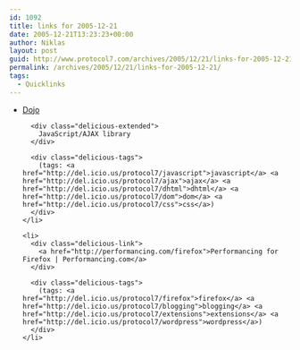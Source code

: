 ```yaml
---
id: 1092
title: links for 2005-12-21
date: 2005-12-21T13:23:23+00:00
author: Niklas
layout: post
guid: http://www.protocol7.com/archives/2005/12/21/links-for-2005-12-21/
permalink: /archives/2005/12/21/links-for-2005-12-21/
tags:
  - Quicklinks
---
```

<div class='microid-45b3997227d22b0d8b8e0a4540717ab066a1e4ca'>
  <ul class="delicious">
    <li>
      <div class="delicious-link">
        <a href="http://www.dojotoolkit.org/">Dojo</a>
      </div>
      
      <div class="delicious-extended">
        JavaScript/AJAX library
      </div>
      
      <div class="delicious-tags">
        (tags: <a href="http://del.icio.us/protocol7/javascript">javascript</a> <a href="http://del.icio.us/protocol7/ajax">ajax</a> <a href="http://del.icio.us/protocol7/dhtml">dhtml</a> <a href="http://del.icio.us/protocol7/dom">dom</a> <a href="http://del.icio.us/protocol7/css">css</a>)
      </div>
    </li>
    
    <li>
      <div class="delicious-link">
        <a href="http://performancing.com/firefox">Performancing for Firefox | Performancing.com</a>
      </div>
      
      <div class="delicious-tags">
        (tags: <a href="http://del.icio.us/protocol7/firefox">firefox</a> <a href="http://del.icio.us/protocol7/blogging">blogging</a> <a href="http://del.icio.us/protocol7/extensions">extensions</a> <a href="http://del.icio.us/protocol7/wordpress">wordpress</a>)
      </div>
    </li>
  </ul>
</div>